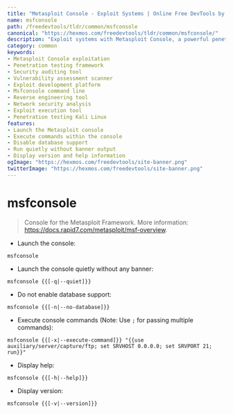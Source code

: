 ```yaml
---
title: "Metasploit Console - Exploit Systems | Online Free DevTools by Hexmos"
name: msfconsole
path: /freedevtools/tldr/common/msfconsole
canonical: "https://hexmos.com/freedevtools/tldr/common/msfconsole/"
description: "Exploit systems with Metasploit Console, a powerful penetration testing framework. Conduct vulnerability assessments and security audits efficiently. Free online tool, no registration required."
category: common
keywords:
- Metasploit Console exploitation
- Penetration testing framework
- Security auditing tool
- Vulnerability assessment scanner
- Exploit development platform
- Msfconsole command line
- Reverse engineering tool
- Network security analysis
- Exploit execution tool
- Penetration testing Kali Linux
features:
- Launch the Metasploit console
- Execute commands within the console
- Disable database support
- Run quietly without banner output
- Display version and help information
ogImage: "https://hexmos.com/freedevtools/site-banner.png"
twitterImage: "https://hexmos.com/freedevtools/site-banner.png"
---
```


# msfconsole

> Console for the Metasploit Framework.
> More information: <https://docs.rapid7.com/metasploit/msf-overview>.

- Launch the console:

`msfconsole`

- Launch the console quietly without any banner:

`msfconsole {{[-q|--quiet]}}`

- Do not enable database support:

`msfconsole {{[-n|--no-database]}}`

- Execute console commands (Note: Use `;` for passing multiple commands):

`msfconsole {{[-x|--execute-command]}} "{{use auxiliary/server/capture/ftp; set SRVHOST 0.0.0.0; set SRVPORT 21; run}}"`

- Display help:

`msfconsole {{[-h|--help]}}`

- Display version:

`msfconsole {{[-v|--version]}}`
